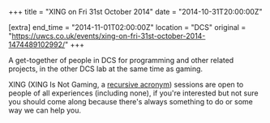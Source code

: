 +++
title = "XING on Fri 31st October 2014"
date = "2014-10-31T20:00:00Z"

[extra]
end_time = "2014-11-01T02:00:00Z"
location = "DCS"
original = "https://uwcs.co.uk/events/xing-on-fri-31st-october-2014-1474489102992/"
+++

A get-together of people in DCS for programming and other related projects, in the other DCS lab at the same time as gaming.

XING (XING Is Not Gaming, a [recursive acronym](https://en.wikipedia.org/wiki/Recursive_acronym)) sessions are open to people of all experiences (including none), if you're interested but not sure you should come along because there's always something to do or some way we can help you.

